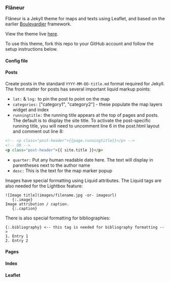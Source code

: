 ### Flâneur

Flâneur is a Jekyll theme for maps and texts using Leaflet, and based on the earlier [Boulevardier](https://github.com/kirschbombe/boulevardier) framework.

View the theme live [here](http://dawnchildress.com/flaneur).

To use this theme, fork this repo to your GitHub account and follow the setup instructions below.

#### Config file

#### Posts
Create posts in the standard `YYYY-MM-DD-title.md` format required for Jekyll. The front matter for posts has several important liquid markup points:
* `lat:` & `lng:` to pin the post to point on the map
* `categories:` ["category1", "category2"] - these populate the map layers widget and index
* `runningtitle:` the running title appears at the top of pages and posts. The default is to display the site title. To activate the post-specific running title, you will need to uncomment line 6 in the post.html layout and comment out line 8:
```html
<!-- <p class="post-header">{{page.runningtitle}}</p> -->
<!-- OR -->
<p class="post-header">{{ site.title }}</p>
```
* `quarter:` Put any human readable date here. The text will display in parentheses next to the author name
* `desc:` This is the text for the map marker popup

Images have special formatting using Liquid attributes. The Liquid tags are also needed for the Lightbox feature:
```
![Image title](images/filename.jpg -or- imageurl)
   {:.image}
Image attribution / caption.
   {:.caption}
```
There is also special formatting for bibliographies:
```
{:.bibliography} <-- this tag is needed for bibliography formatting -->
1. Entry 1
2. Entry 2
```
#### Pages

#### Index

#### Leaflet
